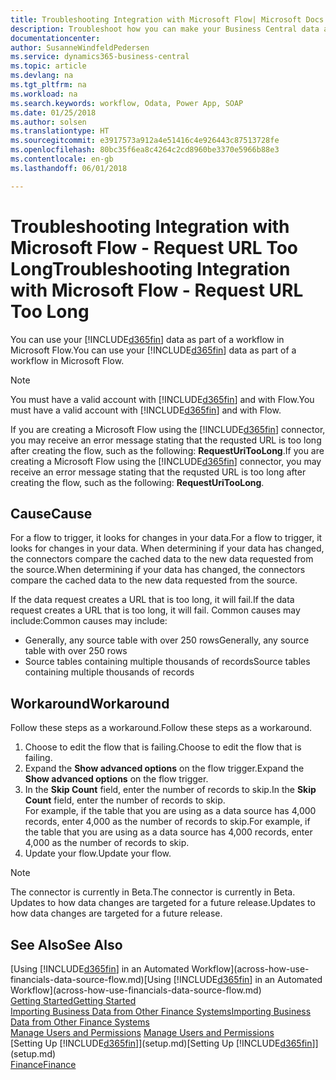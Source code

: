 ```yaml
---
title: Troubleshooting Integration with Microsoft Flow| Microsoft Docs
description: Troubleshoot how you can make your Business Central data available as a data source and specify an OData URL of your web services to build an automated workflow.
documentationcenter: 
author: SusanneWindfeldPedersen
ms.service: dynamics365-business-central
ms.topic: article
ms.devlang: na
ms.tgt_pltfrm: na
ms.workload: na
ms.search.keywords: workflow, Odata, Power App, SOAP
ms.date: 01/25/2018
ms.author: solsen
ms.translationtype: HT
ms.sourcegitcommit: e3917573a912a4e51416c4e926443c87513728fe
ms.openlocfilehash: 80bc35f6ea8c4264c2cd8960be3370e5966b88e3
ms.contentlocale: en-gb
ms.lasthandoff: 06/01/2018

---
```

# <a name="troubleshooting-integration-with-microsoft-flow---request-url-too-long"></a><span data-ttu-id="fb4dd-103">Troubleshooting Integration with Microsoft Flow - Request URL Too Long</span><span class="sxs-lookup"><span data-stu-id="fb4dd-103">Troubleshooting Integration with Microsoft Flow - Request URL Too Long</span></span>
<span data-ttu-id="fb4dd-104">You can use your [!INCLUDE[d365fin](includes/d365fin_md.md)] data as part of a workflow in Microsoft Flow.</span><span class="sxs-lookup"><span data-stu-id="fb4dd-104">You can use your [!INCLUDE[d365fin](includes/d365fin_md.md)] data as part of a workflow in Microsoft Flow.</span></span>  

> [!NOTE]  
>   <span data-ttu-id="fb4dd-105">You must have a valid account with [!INCLUDE[d365fin](includes/d365fin_md.md)] and with Flow.</span><span class="sxs-lookup"><span data-stu-id="fb4dd-105">You must have a valid account with [!INCLUDE[d365fin](includes/d365fin_md.md)] and with Flow.</span></span>  

<span data-ttu-id="fb4dd-106">If you are creating a Microsoft Flow using the [!INCLUDE[d365fin](includes/d365fin_md.md)] connector, you may receive an error message stating that the requsted URL is too long after creating the flow, such as the following: **RequestUriTooLong**.</span><span class="sxs-lookup"><span data-stu-id="fb4dd-106">If you are creating a Microsoft Flow using the [!INCLUDE[d365fin](includes/d365fin_md.md)] connector, you may receive an error message stating that the requsted URL is too long after creating the flow, such as the following: **RequestUriTooLong**.</span></span>

## <a name="cause"></a><span data-ttu-id="fb4dd-107">Cause</span><span class="sxs-lookup"><span data-stu-id="fb4dd-107">Cause</span></span>
<span data-ttu-id="fb4dd-108">For a flow to trigger, it looks for changes in your data.</span><span class="sxs-lookup"><span data-stu-id="fb4dd-108">For a flow to trigger, it looks for changes in your data.</span></span> <span data-ttu-id="fb4dd-109">When determining if your data has changed, the connectors compare the cached data to the new data requested from the source.</span><span class="sxs-lookup"><span data-stu-id="fb4dd-109">When determining if your data has changed, the connectors compare the cached data to the new data requested from the source.</span></span>  

<span data-ttu-id="fb4dd-110">If the data request creates a URL that is too long, it will fail.</span><span class="sxs-lookup"><span data-stu-id="fb4dd-110">If the data request creates a URL that is too long, it will fail.</span></span> <span data-ttu-id="fb4dd-111">Common causes may include:</span><span class="sxs-lookup"><span data-stu-id="fb4dd-111">Common causes may include:</span></span>
- <span data-ttu-id="fb4dd-112">Generally, any source table with over 250 rows</span><span class="sxs-lookup"><span data-stu-id="fb4dd-112">Generally, any source table with over 250 rows</span></span>
- <span data-ttu-id="fb4dd-113">Source tables containing multiple thousands of records</span><span class="sxs-lookup"><span data-stu-id="fb4dd-113">Source tables containing multiple thousands of records</span></span>

## <a name="workaround"></a><span data-ttu-id="fb4dd-114">Workaround</span><span class="sxs-lookup"><span data-stu-id="fb4dd-114">Workaround</span></span>
<span data-ttu-id="fb4dd-115">Follow these steps as a workaround.</span><span class="sxs-lookup"><span data-stu-id="fb4dd-115">Follow these steps as a workaround.</span></span>
1. <span data-ttu-id="fb4dd-116">Choose to edit the flow that is failing.</span><span class="sxs-lookup"><span data-stu-id="fb4dd-116">Choose to edit the flow that is failing.</span></span>
2. <span data-ttu-id="fb4dd-117">Expand the **Show advanced options** on the flow trigger.</span><span class="sxs-lookup"><span data-stu-id="fb4dd-117">Expand the **Show advanced options** on the flow trigger.</span></span>
3. <span data-ttu-id="fb4dd-118">In the **Skip Count** field, enter the number of records to skip.</span><span class="sxs-lookup"><span data-stu-id="fb4dd-118">In the **Skip Count** field, enter the number of records to skip.</span></span>  
<span data-ttu-id="fb4dd-119">For example, if the table that you are using as a data source has 4,000 records, enter 4,000 as the number of records to skip.</span><span class="sxs-lookup"><span data-stu-id="fb4dd-119">For example, if the table that you are using as a data source has 4,000 records, enter 4,000 as the number of records to skip.</span></span>
4. <span data-ttu-id="fb4dd-120">Update your flow.</span><span class="sxs-lookup"><span data-stu-id="fb4dd-120">Update your flow.</span></span>

> [!NOTE]  
> <span data-ttu-id="fb4dd-121">The connector is currently in Beta.</span><span class="sxs-lookup"><span data-stu-id="fb4dd-121">The connector is currently in Beta.</span></span> <span data-ttu-id="fb4dd-122">Updates to how data changes are targeted for a future release.</span><span class="sxs-lookup"><span data-stu-id="fb4dd-122">Updates to how data changes are targeted for a future release.</span></span>


## <a name="see-also"></a><span data-ttu-id="fb4dd-123">See Also</span><span class="sxs-lookup"><span data-stu-id="fb4dd-123">See Also</span></span>
<span data-ttu-id="fb4dd-124">[Using [!INCLUDE[d365fin](includes/d365fin_md.md)] in an Automated Workflow](across-how-use-financials-data-source-flow.md)</span><span class="sxs-lookup"><span data-stu-id="fb4dd-124">[Using [!INCLUDE[d365fin](includes/d365fin_md.md)] in an Automated Workflow](across-how-use-financials-data-source-flow.md)</span></span>  
[<span data-ttu-id="fb4dd-125">Getting Started</span><span class="sxs-lookup"><span data-stu-id="fb4dd-125">Getting Started</span></span>](product-get-started.md)  
[<span data-ttu-id="fb4dd-126">Importing Business Data from Other Finance Systems</span><span class="sxs-lookup"><span data-stu-id="fb4dd-126">Importing Business Data from Other Finance Systems</span></span>](across-import-data-configuration-packages.md)  
<span data-ttu-id="fb4dd-127">[Manage Users and Permissions](ui-how-users-permissions.md)  </span><span class="sxs-lookup"><span data-stu-id="fb4dd-127">[Manage Users and Permissions](ui-how-users-permissions.md)  </span></span>  
<span data-ttu-id="fb4dd-128">[Setting Up [!INCLUDE[d365fin](includes/d365fin_md.md)]](setup.md)</span><span class="sxs-lookup"><span data-stu-id="fb4dd-128">[Setting Up [!INCLUDE[d365fin](includes/d365fin_md.md)]](setup.md)</span></span>  
[<span data-ttu-id="fb4dd-129">Finance</span><span class="sxs-lookup"><span data-stu-id="fb4dd-129">Finance</span></span>](finance.md)  

